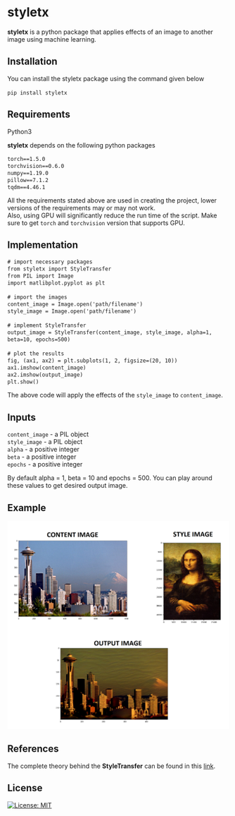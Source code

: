 # styletx
**styletx** is a python package that applies effects of an image to another image using machine learning.

## Installation
You can install the styletx package using the command given below

`pip install styletx`

## Requirements
Python3

**styletx** depends on the following python packages
```
torch==1.5.0
torchvision==0.6.0
numpy==1.19.0
pillow==7.1.2
tqdm==4.46.1
```
All the requirements stated above are used in creating the project, lower versions of the requirements may or may not work.\
Also, using GPU will significantly reduce the run time of the script. Make sure to get `torch` and `torchvision` version that supports GPU.

## Implementation

```
# import necessary packages
from styletx import StyleTransfer
from PIL import Image
import matlibplot.pyplot as plt

# import the images
content_image = Image.open('path/filename')
style_image = Image.open('path/filename')

# implement StyleTransfer
output_image = StyleTransfer(content_image, style_image, alpha=1, beta=10, epochs=500)

# plot the results
fig, (ax1, ax2) = plt.subplots(1, 2, figsize=(20, 10))
ax1.imshow(content_image)
ax2.imshow(output_image)
plt.show()
```
The above code will apply the effects of the `style_image` to `content_image`.

## Inputs
`content_image` - a PIL object\
`style_image` - a PIL object\
`alpha` - a positive integer\
`beta` - a positive integer\
`epochs` - a positive integer

By default alpha = 1, beta = 10 and epochs = 500.
You can play around these values to get desired output image.

## Example
![alt text](https://github.com/dinesh-GDK/StyleTx/blob/master/images/Result.png)

## References
The complete theory behind the **StyleTransfer** can be found in this [link](https://www.cv-foundation.org/openaccess/content_cvpr_2016/papers/Gatys_Image_Style_Transfer_CVPR_2016_paper.pdf).

## License
[![License: MIT](https://img.shields.io/badge/License-MIT-yellow.svg)](info/../styletx/info/LICENSE.txt)
